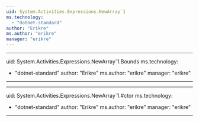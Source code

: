 ```yaml
---
uid: System.Activities.Expressions.NewArray`1
ms.technology: 
  - "dotnet-standard"
author: "Erikre"
ms.author: "erikre"
manager: "erikre"
---
```


---
uid: System.Activities.Expressions.NewArray`1.Bounds
ms.technology: 
  - "dotnet-standard"
author: "Erikre"
ms.author: "erikre"
manager: "erikre"
---

---
uid: System.Activities.Expressions.NewArray`1.#ctor
ms.technology: 
  - "dotnet-standard"
author: "Erikre"
ms.author: "erikre"
manager: "erikre"
---
